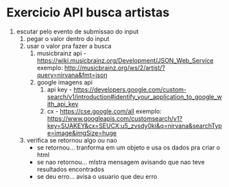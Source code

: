 # Exercicio API busca artistas

1. escutar pelo evento de submissao do input
    1. pegar o valor dentro do input
    2. usar o valor pra fazer a busca
        1. musicbrainz api - https://wiki.musicbrainz.org/Development/JSON_Web_Service
            exemplo: http://musicbrainz.org/ws/2/artist/?query=nirvana&fmt=json
        2. google imagens api
            1. api key - https://developers.google.com/custom-search/v1/introduction#identify_your_application_to_google_with_api_key
            2. cx - https://cse.google.com/all
            exemplo: https://www.googleapis.com/customsearch/v1?key=SUAKEY&cx=SEUCX:u5_zvsdy0ki&q=nirvana&searchType=image&imgSize=huge
    3. verifica se retornou algo ou nao
        - se retornou... tranforma em um objeto e usa os dados pra criar o html
        - se nao retornou... mlstra mensagem avisando que nao teve resultados encontrados
        - se deu erro... avisa o usuario que deu erro

